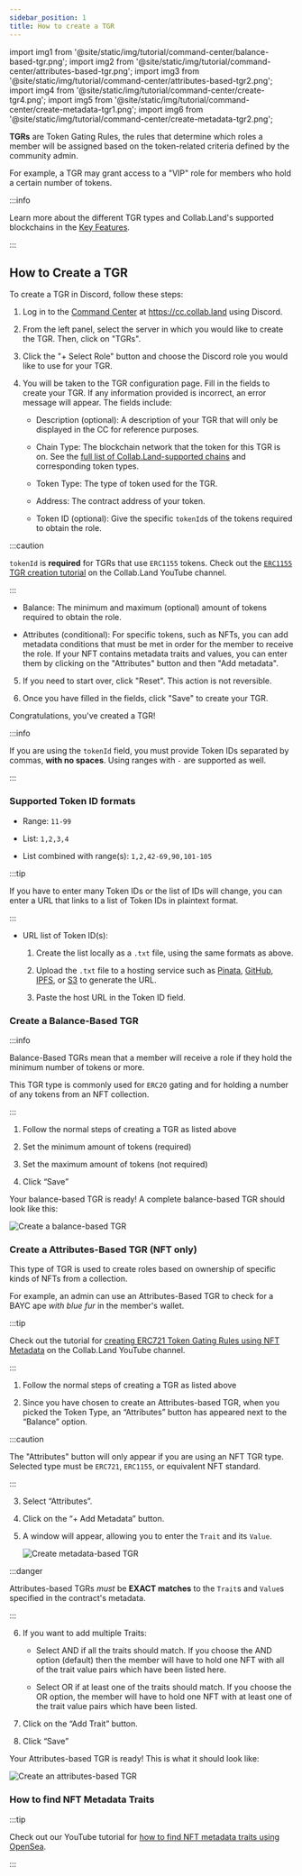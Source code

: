 ```yaml
---
sidebar_position: 1
title: How to create a TGR
---
```


import img1 from '@site/static/img/tutorial/command-center/balance-based-tgr.png';
import img2 from '@site/static/img/tutorial/command-center/attributes-based-tgr.png';
import img3 from '@site/static/img/tutorial/command-center/attributes-based-tgr2.png';
import img4 from '@site/static/img/tutorial/command-center/create-tgr4.png';
import img5 from '@site/static/img/tutorial/command-center/create-metadata-tgr1.png';
import img6 from '@site/static/img/tutorial/command-center/create-metadata-tgr2.png';

**TGRs** are Token Gating Rules, the rules that determine which roles a member will be assigned based on the token-related criteria defined by the community admin.

For example, a TGR may grant access to a "VIP" role for members who hold a certain number of tokens.

:::info

Learn more about the different TGR types and Collab.Land's supported blockchains in the [Key Features](/help-docs/key-features/token-gate-communities#what-types-of-tgrs-are-there).

:::

## How to Create a TGR

To create a TGR in Discord, follow these steps:

1. Log in to the [Command Center](../../key-features/command-center) at https://cc.collab.land using Discord.

2. From the left panel, select the server in which you would like to create the TGR. Then, click on "TGRs".

3. Click the "+ Select Role" button and choose the Discord role you would like to use for your TGR.

4. You will be taken to the TGR configuration page. Fill in the fields to create your TGR. If any information provided is incorrect, an error message will appear. The fields include:

   - Description (optional): A description of your TGR that will only be displayed in the CC for reference purposes.

   - Chain Type: The blockchain network that the token for this TGR is on. See the [full list of Collab.Land-supported chains](/help-docs/key-features/token-gate-communities#supported-blockchains--tokens) and corresponding token types.

   - Token Type: The type of token used for the TGR.

   - Address: The contract address of your token.

   - Token ID (optional): Give the specific `tokenId`s of the tokens required to obtain the role.

:::caution

`tokenId` is **required** for TGRs that use `ERC1155` tokens. Check out the [`ERC1155` TGR creation tutorial](https://www.youtube.com/watch?v=NngqwW0lQNQ&list=PLQbEq7a9kYPlvjfdJp3msChLJ7kFufyI2&index=2) on the Collab.Land YouTube channel.

:::

   - Balance: The minimum and maximum (optional) amount of tokens required to obtain the role.

   - Attributes (conditional): For specific tokens, such as NFTs, you can add metadata conditions that must be met in order for the member to receive the role. If your NFT contains metadata traits and values, you can enter them by clicking on the "Attributes" button and then "Add metadata".

5. If you need to start over, click "Reset". This action is not reversible.

6. Once you have filled in the fields, click "Save" to create your TGR.

Congratulations, you've created a TGR!

:::info

If you are using the `tokenId` field, you must provide Token IDs separated by commas, **with no spaces**. Using ranges with `-` are supported as well.

:::

### Supported Token ID formats

- Range: `11-99`

- List: `1,2,3,4`

- List combined with range(s): `1,2,42-69,90,101-105`

:::tip

If you have to enter many Token IDs or the list of IDs will change, you can enter a URL that links to a list of Token IDs in plaintext format.

:::

- URL list of Token ID(s):
  
  1. Create the list locally as a `.txt` file, using the same formats as above.

  2. Upload the `.txt` file to a hosting service such as [Pinata](https://www.pinata.cloud/), [GitHub](https://github.com/), [IPFS](https://ipfs.tech/), or [S3](https://aws.amazon.com/s3/) to generate the URL.

  3. Paste the host URL in the Token ID field.

### Create a Balance-Based TGR

:::info

Balance-Based TGRs mean that a member will receive a role if they hold the minimum number of tokens or more.

This TGR type is commonly used for `ERC20` gating and for holding a number of any tokens from an NFT collection.

:::

1. Follow the normal steps of creating a TGR as listed above

2. Set the minimum amount of tokens (required)

3. Set the maximum amount of tokens (not required)

4. Click “Save”

Your balance-based TGR is ready! A complete balance-based TGR should look like this:

<div class="text--center">
   <img  src={img1} alt="Create a balance-based TGR" />
</div>

### Create a Attributes-Based TGR (NFT only)

This type of TGR is used to create roles based on ownership of specific kinds of NFTs from a collection.

For example, an admin can use an Attributes-Based TGR to check for a BAYC ape _with blue fur_ in the member's wallet.

:::tip

Check out the tutorial for [creating ERC721 Token Gating Rules using NFT Metadata](https://www.youtube.com/watch?v=pYhBPm7ixak&list=PLQbEq7a9kYPlvjfdJp3msChLJ7kFufyI2) on the Collab.Land YouTube channel.

:::

1. Follow the normal steps of creating a TGR as listed above

2. Since you have chosen to create an Attributes-based TGR, when you picked the Token Type, an “Attributes” button has appeared next to the “Balance” option.

:::caution

The "Attributes" button will only appear if you are using an NFT TGR type. Selected type must be `ERC721`, `ERC1155`, or equivalent NFT standard.

:::

3. Select “Attributes”.

4. Click on the “+ Add Metadata” button.

5. A window will appear, allowing you to enter the `Trait` and its `Value`.

   <div class="text--center">
     <img  src={img3} alt="Create metadata-based TGR" />
   </div>

:::danger

Attributes-based TGRs _must_ be **EXACT matches** to the `Trait`s and `Value`s specified in the contract's metadata.

:::

6. If you want to add multiple Traits:

   - Select AND if all the traits should match. If you choose the AND option (default) then the member will have to hold one NFT with all of the trait value pairs which have been listed here.

   - Select OR if at least one of the traits should match. If you choose the OR option, the member will have to hold one NFT with at least one of the trait value pairs which have been listed.

7. Click on the “Add Trait” button.

8. Click “Save”

Your Attributes-based TGR is ready! This is what it should look like:

   <div class="text--center">
     <img  src={img2} alt="Create an attributes-based TGR" />
   </div>

### How to find NFT Metadata Traits

:::tip

Check out our YouTube tutorial for [how to find NFT metadata traits using OpenSea](https://youtu.be/pYhBPm7ixak?list=PLQbEq7a9kYPlvjfdJp3msChLJ7kFufyI2&t=122).

:::
